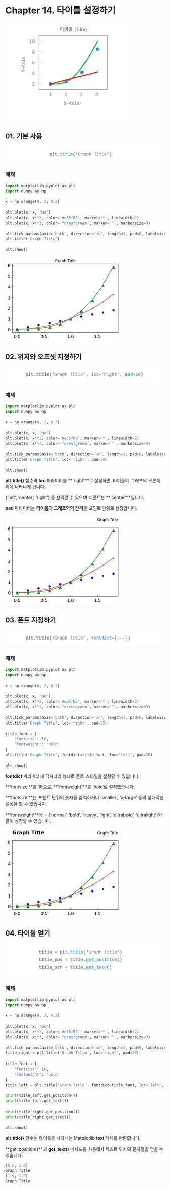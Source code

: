 # Chapter 14. 타이틀 설정하기

![14-1](image/14/14-1.png)

## 01. 기본 사용

![14-2](image/14/14-2.png)

### 예제

```python
import matplotlib.pyplot as plt
import numpy as np

x = np.arange(0, 2, 0.2)

plt.plot(x, x, 'bo')
plt.plot(x, x**2, color='#e35f62', marker='*', linewidth=2)
plt.plot(x, x**3, color='forestgreen', marker='^', markersize=9)

plt.tick_params(axis='both', direction='in', length=3, pad=6, labelsize=14)
plt.title('Graph Title')

plt.show()
```

![14-3](image/14/14-3.png)



## 02. 위치와 오프셋 지정하기

![14-4](image/14/14-4.png)

### 예제

```python
import matplotlib.pyplot as plt
import numpy as np

x = np.arange(0, 2, 0.2)

plt.plot(x, x, 'bo')
plt.plot(x, x**2, color='#e35f62', marker='*', linewidth=2)
plt.plot(x, x**3, color='forestgreen', marker='^', markersize=9)

plt.tick_params(axis='both', direction='in', length=3, pad=6, labelsize=14)
plt.title('Graph Title', loc='right', pad=20)

plt.show()
```

**plt.title()** 함수의 **loc** 파라미터를 **‘right’**로 설정하면, 타이틀이 그래프의 오른쪽 위에 나타나게 됩니다.

{‘left’, ‘center’, ‘right’} 중 선택할 수 있으며 디폴트는 **‘center’**입니다.

**pad** 파라미터는 **타이틀과 그래프와의 간격**을 포인트 단위로 설정합니다.

![14-5](image/14/14-5.png)



## 03. 폰트 지정하기

![14-6](image/14/14-6.png)

### 예제

```python
import matplotlib.pyplot as plt
import numpy as np

x = np.arange(0, 2, 0.2)

plt.plot(x, x, 'bo')
plt.plot(x, x**2, color='#e35f62', marker='*', linewidth=2)
plt.plot(x, x**3, color='forestgreen', marker='^', markersize=9)

plt.tick_params(axis='both', direction='in', length=3, pad=6, labelsize=14)
plt.title('Graph Title', loc='right', pad=20)

title_font = {
    'fontsize': 16,
    'fontweight': 'bold'
}
plt.title('Graph Title', fontdict=title_font, loc='left', pad=20)

plt.show()
```

**fontdict** 파라미터에 딕셔너리 형태로 폰트 스타일을 설정할 수 있습니다.

**‘fontsize’**를 16으로, **‘fontweight’**를 ‘bold’로 설정했습니다.

**‘fontsize’**는 포인트 단위의 숫자를 입력하거나 ‘smaller’, ‘x-large’ 등의 상대적인 설정을 할 수 있습니다.

**‘fontweight’**에는 {‘normal’, ‘bold’, ‘heavy’, ‘light’, ‘ultrabold’, ‘ultralight’}와 같이 설정할 수 있습니다.

![14-7](image/14/14-7.png)



## 04. 타이틀 얻기

![14-8](image/14/14-8.png)

### 예제

```python
import matplotlib.pyplot as plt
import numpy as np

x = np.arange(0, 2, 0.2)

plt.plot(x, x, 'bo')
plt.plot(x, x**2, color='#e35f62', marker='*', linewidth=2)
plt.plot(x, x**3, color='forestgreen', marker='^', markersize=9)

plt.tick_params(axis='both', direction='in', length=3, pad=6, labelsize=14)
title_right = plt.title('Graph Title', loc='right', pad=20)

title_font = {
    'fontsize': 16,
    'fontweight': 'bold'
}
title_left = plt.title('Graph Title', fontdict=title_font, loc='left', pad=20)

print(title_left.get_position())
print(title_left.get_text())

print(title_right.get_position())
print(title_right.get_text())

plt.show()
```

**plt.title()** 함수는 타이틀을 나타내는 Matplotlib **text** 객체를 반환합니다.

**get_position()**과 **get_text()** 메서드를 사용해서 텍스트 위치와 문자열을 얻을 수 있습니다.

```python
(0.0, 1.0)
Graph Title
(1.0, 1.0)
Graph Title
```

